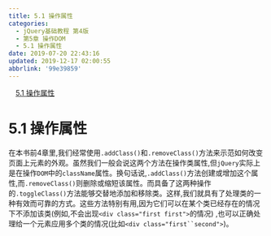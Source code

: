 ```yaml
---
title: 5.1 操作属性
categories: 
  - jQuery基础教程 第4版
  - 第5章 操作DOM
  - 5.1 操作属性
date: 2019-07-20 22:43:16
updated: 2019-12-17 02:00:55
abbrlink: '99e39859'
---
```

<div id='my_toc'><a href="/ReadingNotes/99e39859/#5-1-操作属性" class="header_1">5.1 操作属性</a>&nbsp;<br></div>
<style>.header_1{margin-left: 1em;}.header_2{margin-left: 2em;}.header_3{margin-left: 3em;}.header_4{margin-left: 4em;}.header_5{margin-left: 5em;}.header_6{margin-left: 6em;}</style>
<!--more-->
<script>if (navigator.platform.search('arm')==-1){document.getElementById('my_toc').style.display = 'none';}var e,p = document.getElementsByTagName('p');while (p.length>0) {e = p[0];e.parentElement.removeChild(e);}</script>

<!--end-->
# 5.1 操作属性 #
在本书前4章里,我们经常使用`.addClass()`和`.removeClass()`方法来示范如何改变页面上元素的外观。虽然我们一般会说这两个方法在操作类属性,但`jQuery`实际上是在操作`DOM`中的`className`属性。换句话说,`.addClass()`方法创建或增加这个属性,而`.removeClass()`则删除或缩短该属性。而具备了这两种操作的`.toggleClass()`方法能够交替地添加和移除类。这样,我们就具有了处理类的一种有效而可靠的方式。这些方法特别有用,因为它们可以在某个类已经存在的情况下不添加该类(例如,不会出现`<div class="first first">`的情况) ,也可以正确处理给一个元素应用多个类的情况(比如`<div class="first``second">`)。

